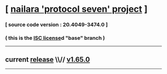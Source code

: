 
# [ [nailara 'protocol seven' project](http://src.nailara.net/) ]

### [ source code version : 20.4049-3474.0 ]

### ( this is the [ISC license](license)d "base" branch )
---
## current [release](https://github.com/anotherlink/nailara/releases) \\\\// [v1.65.0](https://github.com/anotherlink/nailara/releases/tag/v1.65.0)
---
